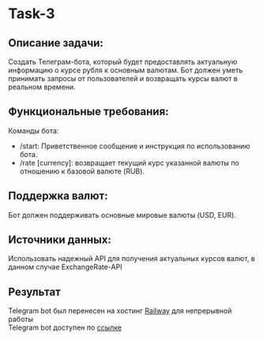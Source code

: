# Task-3
## Описание задачи:
Создать Телеграм-бота, который будет предоставлять актуальную информацию о курсе рубля к основным валютам. Бот должен уметь принимать запросы от пользователей и возвращать курсы валют в реальном времени.
## Функциональные требования:
Команды бота:
- /start: Приветственное сообщение и инструкция по использованию бота.  
- /rate [currency]: возвращает текущий курс указанной валюты по отношению к базовой валюте (RUB).  
## Поддержка валют:
Бот должен поддерживать основные мировые валюты (USD, EUR).
## Источники данных:
Использовать надежный API для получения актуальных курсов валют, в данном случае ExchangeRate-API
## Результат
Telegram bot был перенесен на хостинг [Railway](https://railway.app) для непрерывной работы  
Telegram bot доступен по [ссылке](https://t.me/rowicurrencybot)

